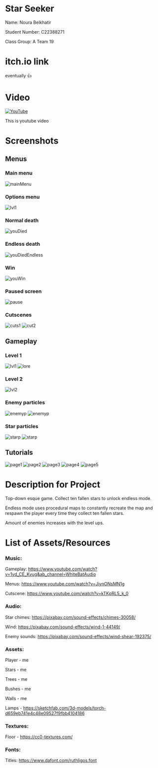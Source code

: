 # Star Seeker

Name: Noura Belkhatir

Student Number: C22388271

Class Group: A Team 19

# itch.io link

eventually 👍

# Video

[![YouTube](images/face.PNG)](https://youtu.be/cn7bbWR2a0I)

This is youtube video


# Screenshots

## Menus

### Main menu
![mainMenu](images/mainMenu.PNG)

### Options menu
![lvl1](images/lvl1.PNG)

### Normal death
![youDied](images/youDiedNormal.PNG)

### Endless death
![youDiedEndless](images/youdiedEndless.PNG)

### Win
![youWin](images/youwin.PNG)

### Paused screen
![pause](images/paused_screen.PNG)

### Cutscenes
![cuts1](images/face.PNG)
![cut2](images/cutscene2.PNG)

## Gameplay

### Level 1
![lvl1](images/lvl1.PNG)
![lore](images/loreeee.PNG)

### Level 2
![lvl2](images/lvl2.PNG)

### Enemy particles
![enemyp](images/enemyParticles.PNG)
![enemyp](images/enemyp2.PNG)

### Star particles
![starp](images/starParticles.PNG)
![starp](images/starp2.PNG)


## Tutorials

![page1](images/tutorial1.PNG)
![page2](images/tutorial2.PNG)
![page3](images/tutorial3.PNG)
![page4](images/tutorial4.PNG)
![page5](images/tutorial5.PNG)




# Description for Project

Top-down esque game. Collect ten fallen stars to unlock endless mode.

Endless mode uses procedural maps to constantly recreate the map and respawn the player
every time they collect ten fallen stars.

Amount of enemies increases with the level ups.


# List of Assets/Resources
### Music:

Gameplay: https://www.youtube.com/watch?v=1vd_CE_Kvug&ab_channel=WhiteBatAudio

Menus: https://www.youtube.com/watch?v=JiynONsMN1g

Cutscene: https://www.youtube.com/watch?v=kTKpRL5_k_0


### Audio:
Star chimes: https://pixabay.com/sound-effects/chimes-30058/

Wind: https://pixabay.com/sound-effects/wind-1-44149/

Enemy sounds: https://pixabay.com/sound-effects/wind-shear-192375/




### Assets:
Player - me

Stars - me

Trees - me

Bushes - me

Walls - me

Lamps - https://sketchfab.com/3d-models/torch-d659eb741e4c48e09527f9fbb4104186


### Textures:

Floor - https://cc0-textures.com/


### Fonts:

Titles: https://www.dafont.com/ruthligos.font



 
